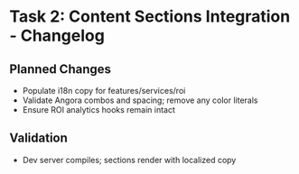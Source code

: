 # Task 2: Content Sections Integration - Changelog

## Planned Changes

- Populate i18n copy for features/services/roi
- Validate Angora combos and spacing; remove any color literals
- Ensure ROI analytics hooks remain intact

## Validation

- Dev server compiles; sections render with localized copy
